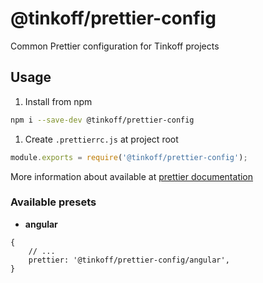 # @tinkoff/prettier-config

Common Prettier configuration for Tinkoff projects

## Usage

1. Install from npm

```bash
npm i --save-dev @tinkoff/prettier-config
```

1. Create `.prettierrc.js` at project root

```js
module.exports = require('@tinkoff/prettier-config');
```

More information about available at
[prettier documentation](https://prettier.io/docs/en/configuration.html#sharing-configurations)

### Available presets

-   **angular**

```json5
{
    // ...
    prettier: '@tinkoff/prettier-config/angular',
}
```
